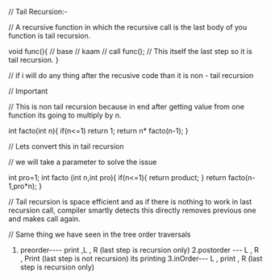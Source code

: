 // Tail Recursion:-


// A recursive function in which the recursive call is the last body of you function is tail recursion.


void func(){
        // base 
        // kaam
        // call
        func();  // This itself the last step so it
        is tail recursion.
}

// if i will do any thing after the recusive code than it is non - tail recursion

// Important


// This is non tail recursion because in end after getting value from one function its going to multiply by n.

int facto(int n){
    if(n<=1) return 1;
    return n* facto(n-1);
}
 


 // Lets convert this in tail recursion

 // we will take a parameter to solve the issue

 int pro=1;
 int facto (int n,int pro){
    if(n<=1){
        return product;
    }
    return facto(n-1,pro*n); 
 }

// Tail recursion is space efficient and as if there is nothing to work in last recursion call, compiler smartly detects this directly removes previous one and makes call again.


// Same thing we have seen in the tree order traversals

1. preorder----  print ,L  , R   (last step is recursion only)
2.postorder ---  L , R , Print  (last step is not recursion) its printing
3.inOrder---     L , print , R  (last step is recursion only)


